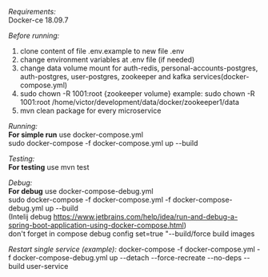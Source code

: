 _Requirements:_  
Docker-ce 18.09.7  


_Before running:_
1) clone content of file .env.example to new file .env 
2) change environment variables at .env file (if needed)
3) change data volume mount for auth-redis, personal-accounts-postgres, auth-postgres, user-postgres, zookeeper and kafka services(docker-compose.yml)
4) sudo chown -R 1001:root {zookeeper volume}
example: sudo chown -R 1001:root /home/victor/development/data/docker/zookeeper1/data
5) mvn clean package for every microservice

_Running:_  
**For simple run** use docker-compose.yml   
sudo docker-compose -f docker-compose.yml up --build

_Testing:_  
**For testing** use mvn test

_Debug:_  
**For debug** use docker-compose-debug.yml  
sudo docker-compose -f docker-compose.yml -f docker-compose-debug.yml up --build  
(Intelij debug https://www.jetbrains.com/help/idea/run-and-debug-a-spring-boot-application-using-docker-compose.html)  
don't forget in compose debug config set=true "--build/force build images

_Restart single service (example):_
docker-compose -f docker-compose.yml -f docker-compose-debug.yml up --detach --force-recreate --no-deps --build user-service

